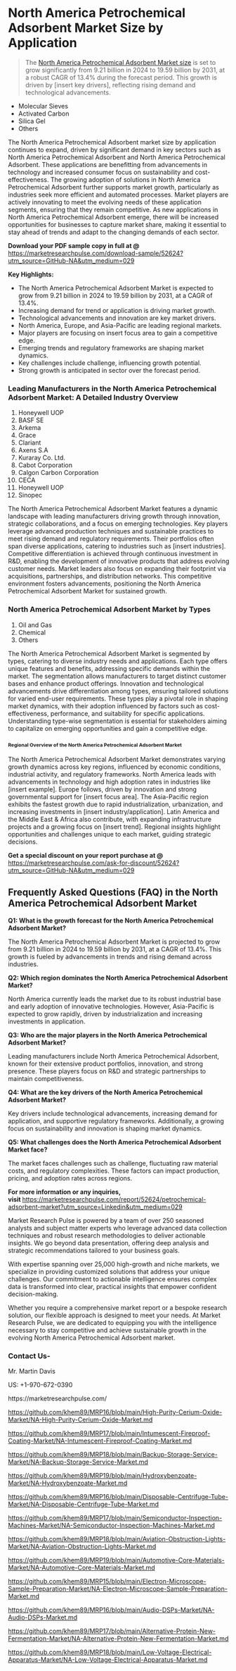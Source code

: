 <h1>North America Petrochemical Adsorbent Market&nbsp;Size by Application</h1><blockquote><p>The <a href="https://marketresearchpulse.com/download-sample/52624?utm_source=GitHub-NA&amp;utm_medium=029">North America Petrochemical Adsorbent Market size</a> is set to grow significantly from 9.21 billion in 2024 to 19.59 billion by 2031, at a robust CAGR of 13.4% during the forecast period. This growth is driven by [insert key drivers], reflecting rising demand and technological advancements.</p></blockquote><ul><li>Molecular Sieves<li> Activated Carbon<li> Silica Gel<li> Others</li></ul><p>The North America Petrochemical Adsorbent market size by application continues to expand, driven by significant demand in key sectors such as North America Petrochemical Adsorbent and North America Petrochemical Adsorbent. These applications are benefitting from advancements in technology and increased consumer focus on sustainability and cost-effectiveness. The growing adoption of solutions in North America Petrochemical Adsorbent further supports market growth, particularly as industries seek more efficient and automated processes. Market players are actively innovating to meet the evolving needs of these application segments, ensuring that they remain competitive. As new applications in North America Petrochemical Adsorbent emerge, there will be increased opportunities for businesses to capture market share, making it essential to stay ahead of trends and adapt to the changing demands of each sector.</p><p><strong>Download your PDF sample copy in full at @ </strong><a href="https://marketresearchpulse.com/download-sample/52624?utm_source=GitHub-NA&amp;utm_medium=029">https://marketresearchpulse.com/download-sample/52624?utm_source=GitHub-NA&amp;utm_medium=029</a></p><p><strong>Key Highlights: </strong></p><ul><li>The North America Petrochemical Adsorbent Market is expected to grow from 9.21 billion in 2024 to 19.59 billion by 2031, at a CAGR of 13.4%.</li><li>Increasing demand for trend or application is driving market growth.</li><li>Technological advancements and innovation are key market drivers.</li><li>North America, Europe, and Asia-Pacific are leading regional markets.</li><li>Major players are focusing on insert focus area to gain a competitive edge.</li><li>Emerging trends and regulatory frameworks are shaping market dynamics.</li><li>Key challenges include challenge, influencing growth potential.</li><li>Strong growth is anticipated in sector over the forecast period.</li></ul><h3>Leading Manufacturers in the North America Petrochemical Adsorbent Market: A Detailed Industry Overview</h3><ol><li>Honeywell UOP</li><li>BASF SE</li><li>Arkema</li><li>Grace</li><li>Clariant</li><li>Axens S.A</li><li>Kuraray Co. Ltd.</li><li>Cabot Corporation</li><li>Calgon Carbon Corporation</li><li>CECA</li><li>Honeywell UOP</li><li>Sinopec</li></ol><div class="flex max-w-full flex-col flex-grow"><div class="min-h-8 text-message flex w-full flex-col items-end gap-2 whitespace-normal break-words [.text-message+&amp;]:mt-5" dir="auto" data-message-author-role="assistant" data-message-id="fd8432e4-4910-450d-b182-61b7bfb0a01f" data-message-model-slug="gpt-4o"><div class="flex w-full flex-col gap-1 empty:hidden first:pt-[3px]"><div class="markdown prose w-full break-words dark:prose-invert light"><p>The North America Petrochemical Adsorbent Market features a dynamic landscape with leading manufacturers driving growth through innovation, strategic collaborations, and a focus on emerging technologies. Key players leverage advanced production techniques and sustainable practices to meet rising demand and regulatory requirements. Their portfolios often span diverse applications, catering to industries such as [insert industries]. Competitive differentiation is achieved through continuous investment in R&amp;D, enabling the development of innovative products that address evolving customer needs. Market leaders also focus on expanding their footprint via acquisitions, partnerships, and distribution networks. This competitive environment fosters advancements, positioning the North America Petrochemical Adsorbent Market for sustained growth.</p></div></div></div></div><h3>North America Petrochemical Adsorbent Market by Types</h3><ol><li>Oil and Gas<li> Chemical<li> Others</li></ol><div class="flex max-w-full flex-col flex-grow"><div class="min-h-8 text-message flex w-full flex-col items-end gap-2 whitespace-normal break-words [.text-message+&amp;]:mt-5" dir="auto" data-message-author-role="assistant" data-message-id="084470be-0bb7-4664-bddf-5156b4f41249" data-message-model-slug="gpt-4o-mini"><div class="flex w-full flex-col gap-1 empty:hidden first:pt-[3px]"><div class="markdown prose w-full break-words dark:prose-invert light"><p>The North America Petrochemical Adsorbent Market is segmented by types, catering to diverse industry needs and applications. Each type offers unique features and benefits, addressing specific demands within the market. The segmentation allows manufacturers to target distinct customer bases and enhance product offerings. Innovation and technological advancements drive differentiation among types, ensuring tailored solutions for varied end-user requirements. These types play a pivotal role in shaping market dynamics, with their adoption influenced by factors such as cost-effectiveness, performance, and suitability for specific applications. Understanding type-wise segmentation is essential for stakeholders aiming to capitalize on emerging opportunities and gain a competitive edge.</p></div></div></div></div><h3><span style="font-size: 11px;">Regional Overview of the North America Petrochemical Adsorbent Market</span></h3><div class="flex max-w-full flex-col flex-grow"><div class="min-h-8 text-message flex w-full flex-col items-end gap-2 whitespace-normal break-words [.text-message+&amp;]:mt-5" dir="auto" data-message-author-role="assistant" data-message-id="e9038762-ce64-4e30-91c9-9bd413514231" data-message-model-slug="gpt-4o-mini"><div class="flex w-full flex-col gap-1 empty:hidden first:pt-[3px]"><div class="markdown prose w-full break-words dark:prose-invert light"><p>The North America Petrochemical Adsorbent Market demonstrates varying growth dynamics across key regions, influenced by economic conditions, industrial activity, and regulatory frameworks. North America leads with advancements in technology and high adoption rates in industries like [insert example]. Europe follows, driven by innovation and strong governmental support for [insert focus area]. The Asia-Pacific region exhibits the fastest growth due to rapid industrialization, urbanization, and increasing investments in [insert industry/application]. Latin America and the Middle East &amp; Africa also contribute, with expanding infrastructure projects and a growing focus on [insert trend]. Regional insights highlight opportunities and challenges unique to each market, guiding strategic decisions.</p></div></div></div></div><p><strong>Get a special discount on your report purchase at @ </strong><a href="https://marketresearchpulse.com/ask-for-discount/52624?utm_source=GitHub-NA&amp;utm_medium=029">https://marketresearchpulse.com/ask-for-discount/52624?utm_source=GitHub-NA&amp;utm_medium=029</a></p><h2>Frequently Asked Questions (FAQ) in the North America Petrochemical Adsorbent Market</h2><p><strong>Q1: What is the growth forecast for the North America Petrochemical Adsorbent Market?</strong></p><p>The North America Petrochemical Adsorbent Market is projected to grow from 9.21 billion in 2024 to 19.59 billion by 2031, at a CAGR of 13.4%. This growth is fueled by advancements in trends and rising demand across industries.</p><p><strong>Q2: Which region dominates the North America Petrochemical Adsorbent Market?</strong></p><p>North America currently leads the market due to its robust industrial base and early adoption of innovative technologies. However, Asia-Pacific is expected to grow rapidly, driven by industrialization and increasing investments in application.</p><p><strong>Q3: Who are the major players in the North America Petrochemical Adsorbent Market?</strong></p><p>Leading manufacturers include North America Petrochemical Adsorbent, known for their extensive product portfolios, innovation, and strong presence. These players focus on R&amp;D and strategic partnerships to maintain competitiveness.</p><p><strong>Q4: What are the key drivers of the North America Petrochemical Adsorbent Market?</strong></p><p>Key drivers include technological advancements, increasing demand for application, and supportive regulatory frameworks. Additionally, a growing focus on sustainability and innovation is shaping market dynamics.</p><p><strong>Q5: What challenges does the North America Petrochemical Adsorbent Market face?</strong></p><p>The market faces challenges such as challenge, fluctuating raw material costs, and regulatory complexities. These factors can impact production, pricing, and adoption rates across regions.</p><p><strong>For more information or any inquiries, visit&nbsp;</strong><a href="https://marketresearchpulse.com/report/52624/petrochemical-adsorbent-market?utm_source=Linkedin&utm_medium=029">https://marketresearchpulse.com/report/52624/petrochemical-adsorbent-market?utm_source=Linkedin&utm_medium=029</a></p><p>Market Research Pulse is powered by a team of over 250 seasoned analysts and subject matter experts who leverage advanced data collection techniques and robust research methodologies to deliver actionable insights. We go beyond data presentation, offering deep analysis and strategic recommendations tailored to your business goals.</p><p>With expertise spanning over 25,000 high-growth and niche markets, we specialize in providing customized solutions that address your unique challenges. Our commitment to actionable intelligence ensures complex data is transformed into clear, practical insights that empower confident decision-making.</p><p>Whether you require a comprehensive market report or a bespoke research solution, our flexible approach is designed to meet your needs. At Market Research Pulse, we are dedicated to equipping you with the intelligence necessary to stay competitive and achieve sustainable growth in the evolving North America Petrochemical Adsorbent market.</p><h3><strong>Contact Us-</strong></h3><p>Mr. Martin Davis</p><p>US: +1-970-672-0390</p><p>https://marketresearchpulse.com/</p><p><a href="https://github.com/khem89/MRP16/blob/main/High-Purity-Cerium-Oxide-Market/NA-High-Purity-Cerium-Oxide-Market.md">https://github.com/khem89/MRP16/blob/main/High-Purity-Cerium-Oxide-Market/NA-High-Purity-Cerium-Oxide-Market.md</a></p><p><a href="https://github.com/khem89/MRP17/blob/main/Intumescent-Fireproof-Coating-Market/NA-Intumescent-Fireproof-Coating-Market.md">https://github.com/khem89/MRP17/blob/main/Intumescent-Fireproof-Coating-Market/NA-Intumescent-Fireproof-Coating-Market.md</a></p><p><a href="https://github.com/khem89/MRP18/blob/main/Backup-Storage-Service-Market/NA-Backup-Storage-Service-Market.md">https://github.com/khem89/MRP18/blob/main/Backup-Storage-Service-Market/NA-Backup-Storage-Service-Market.md</a></p><p><a href="https://github.com/khem89/MRP19/blob/main/Hydroxybenzoate-Market/NA-Hydroxybenzoate-Market.md">https://github.com/khem89/MRP19/blob/main/Hydroxybenzoate-Market/NA-Hydroxybenzoate-Market.md</a></p><p><a href="https://github.com/khem89/MRP16/blob/main/Disposable-Centrifuge-Tube-Market/NA-Disposable-Centrifuge-Tube-Market.md">https://github.com/khem89/MRP16/blob/main/Disposable-Centrifuge-Tube-Market/NA-Disposable-Centrifuge-Tube-Market.md</a></p><p><a href="https://github.com/khem89/MRP17/blob/main/Semiconductor-Inspection-Machines-Market/NA-Semiconductor-Inspection-Machines-Market.md">https://github.com/khem89/MRP17/blob/main/Semiconductor-Inspection-Machines-Market/NA-Semiconductor-Inspection-Machines-Market.md</a></p><p><a href="https://github.com/khem89/MRP18/blob/main/Aviation-Obstruction-Lights-Market/NA-Aviation-Obstruction-Lights-Market.md">https://github.com/khem89/MRP18/blob/main/Aviation-Obstruction-Lights-Market/NA-Aviation-Obstruction-Lights-Market.md</a></p><p><a href="https://github.com/khem89/MRP19/blob/main/Automotive-Core-Materials-Market/NA-Automotive-Core-Materials-Market.md">https://github.com/khem89/MRP19/blob/main/Automotive-Core-Materials-Market/NA-Automotive-Core-Materials-Market.md</a></p><p><a href="https://github.com/khem89/MRP15/blob/main/Electron-Microscope-Sample-Preparation-Market/NA-Electron-Microscope-Sample-Preparation-Market.md">https://github.com/khem89/MRP15/blob/main/Electron-Microscope-Sample-Preparation-Market/NA-Electron-Microscope-Sample-Preparation-Market.md</a></p><p><a href="https://github.com/khem89/MRP16/blob/main/Audio-DSPs-Market/NA-Audio-DSPs-Market.md">https://github.com/khem89/MRP16/blob/main/Audio-DSPs-Market/NA-Audio-DSPs-Market.md</a></p><p><a href="https://github.com/khem89/MRP17/blob/main/Alternative-Protein-New-Fermentation-Market/NA-Alternative-Protein-New-Fermentation-Market.md">https://github.com/khem89/MRP17/blob/main/Alternative-Protein-New-Fermentation-Market/NA-Alternative-Protein-New-Fermentation-Market.md</a></p><p><a href="https://github.com/khem89/MRP18/blob/main/Low-Voltage-Electrical-Apparatus-Market/NA-Low-Voltage-Electrical-Apparatus-Market.md">https://github.com/khem89/MRP18/blob/main/Low-Voltage-Electrical-Apparatus-Market/NA-Low-Voltage-Electrical-Apparatus-Market.md</a></p>
